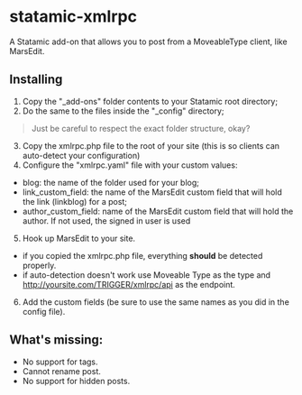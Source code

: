 statamic-xmlrpc
===============

A Statamic add-on that allows you to post from a MoveableType client, like MarsEdit.

## Installing
1. Copy the "_add-ons" folder contents to your Statamic root directory;
2. Do the same to the files inside the "_config" directory;
  > Just be careful to respect the exact folder structure, okay?
3. Copy the xmlrpc.php file to the root of your site (this is so clients can auto-detect your configuration)
4. Configure the "xmlrpc.yaml" file with your custom values:
  * blog: the name of the folder used for your blog;
  * link_custom_field: the name of the MarsEdit custom field that will hold the link (linkblog) for a post;
  * author_custom_field: name of the MarsEdit custom field that will hold the author. If not used, the signed in user is used
5. Hook up MarsEdit to your site.
  * if you copied the xmlrpc.php file, everything **should** be detected properly.
  * if auto-detection doesn't work use Moveable Type as the type and http://yoursite.com/TRIGGER/xmlrpc/api as the endpoint.
6. Add the custom fields (be sure to use the same names as you did in the config file).

## What's missing:

* No support for tags.
* Cannot rename post.
* No support for hidden posts.